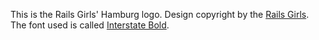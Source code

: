 This is the Rails Girls' Hamburg logo. Design copyright by the [Rails Girls](http://railsgirls.com). The font used is called [Interstate Bold](http://www.myfonts.com/fonts/fontbureau/interstate/bold/).
